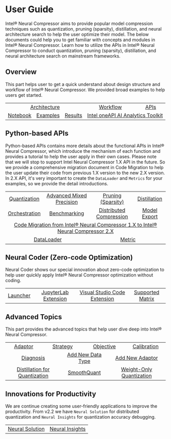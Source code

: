 User Guide
===========================

Intel® Neural Compressor aims to provide popular model compression techniques such as quantization, pruning (sparsity), distillation, and neural architecture search to help the user optimize their model. The below documents could help you to get familiar with concepts and modules in Intel® Neural Compressor. Learn how to utilize the APIs in Intel® Neural Compressor to conduct quantization, pruning (sparsity), distillation, and neural architecture search on mainstream frameworks.

## Overview
This part helps user to get a quick understand about design structure and workflow of Intel® Neural Compressor. We provided broad examples to help users get started.
<table class="docutils">
<tbody>
<tr>
  <td colspan="4" align="center"><a href="design.md#architecture">Architecture</a></td>
  <td colspan="3" align="center"><a href="design.md#workflow">Workflow</a></td>
  <td colspan="2" align="center"><a href="https://intel.github.io/neural-compressor/latest/docs/source/api-doc/apis.html">APIs</a></td>
</tr>
<tr>
  <td colspan="2" align="center"><a href="/examples/README.md#notebook-examples">Notebook</a></td>
  <td colspan="1" align="center"><a href="/examples/README.md">Examples</a></td>
  <td colspan="1" align="center"><a href="validated_model_list.md">Results</a></td>
  <td colspan="5" align="center"><a href="https://software.intel.com/content/www/us/en/develop/documentation/get-started-with-ai-linux/top.html">Intel oneAPI AI Analytics Toolkit</a></td>
</tr>
</tbody>
</table>

## Python-based APIs
Python-based APIs contains more details about the functional APIs in Intel® Neural Compressor,
which introduce the mechanism of each function and provides a tutorial to help the user apply in their own cases.
Please note that we will stop to support Intel Neural Compressor 1.X API in the future.
So we provide a comprehensive migration document in Code Migration to help the user update their code from previous 1.X version to the new 2.X version.  
In 2.X API, it's very important to create the `DataLoader` and `Metrics` for your examples, so we provide the detail introductions.

<table class="docutils">
<tbody>
<tr>
<td colspan="2" align="center"><a href="quantization.md">Quantization</a></td>
<td colspan="3" align="center"><a href="mixed_precision.md">Advanced Mixed Precision</a></td>
<td colspan="2" align="center"><a href="pruning.md">Pruning (Sparsity)</a></td>
<td colspan="2" align="center"><a href="distillation.md">Distillation</a></td>
</tr>
<tr>
<td colspan="2" align="center"><a href="orchestration.md">Orchestration</a></td>
<td colspan="2" align="center"><a href="benchmark.md">Benchmarking</a></td>
<td colspan="3" align="center"><a href="distributed.md">Distributed Compression</a></td>
<td colspan="3" align="center"><a href="export.md">Model Export</a></td>
</tr>
<tr>
<td colspan="9" align="center"><a href="migration.md">Code Migration from Intel® Neural Compressor 1.X to Intel® Neural Compressor 2.X</a></td>
</tr>
<tr>
<td colspan="4" align="center"><a href="dataloader.md">DataLoader</a></td>
<td colspan="5" align="center"><a href="metric.md">Metric</a></td>
</tr>
</tbody>
</table>

## Neural Coder (Zero-code Optimization)
Neural Coder shows our special innovation about zero-code optimization to help user quickly apply Intel® Neural Compressor optimization without coding.
<table class="docutils">
<tbody>
<tr>
<td colspan="1" align="center"><a href="/neural_coder/docs/PythonLauncher.md">Launcher</a></td>
<td colspan="2" align="center"><a href="/neural_coder/extensions/neural_compressor_ext_lab/README.md">JupyterLab Extension</a></td>
<td colspan="3" align="center"><a href="/neural_coder/extensions/neural_compressor_ext_vscode/README.md">Visual Studio Code Extension</a></td>
<td colspan="3" align="center"><a href="/neural_coder/docs/SupportMatrix.md">Supported Matrix</a></td>
</tr>
</tbody>
</table>

## Advanced Topics
This part provides the advanced topics that help user dive deep into Intel® Neural Compressor.
<table class="docutils">
<tbody>
<tr>
<td colspan="3" align="center"><a href="adaptor.md">Adaptor</a></td>
<td colspan="3" align="center"><a href="tuning_strategies.md">Strategy</a></td>
<td colspan="3" align="center"><a href="objective.md">Objective</a></td>
<td colspan="3" align="center"><a href="calibration.md">Calibration</a></td>
</tr>
<tr>
<td colspan="4" align="center"><a href="diagnosis.md">Diagnosis</a></td>
<td colspan="4" align="center"><a href="add_new_data_type.md">Add New Data Type</a></td>
<td colspan="4" align="center"><a href="add_new_adaptor.md">Add New Adaptor</a></td>
</tr>
<tr>
<td colspan="4" align="center"><a href="distillation_quantization.md">Distillation for Quantization</a></td>
<td colspan="4" align="center"><a href="smooth_quant.md">SmoothQuant</a></td>
<td colspan="4" align="center"><a href="quantization_weight_only.md">Weight-Only Quantization</a></td>
</tr>
</tbody>
</table>

## Innovations for Productivity
We are continue creating some user-friendly applications to improve the productivity. From v2.2 we have `Neural Solution` for distributed quantization and `Neural Insights` for quantization accuracy debugging.
<table class="docutils">
<tbody>
<tr>
<td colspan="4" align="center"><a href="/neural_solution/README.md">Neural Solution</a></td>
<td colspan="4" align="center"><a href="/neural_insights/README.md">Neural Insights</a></td>
</tr>
</tbody>
</table>
